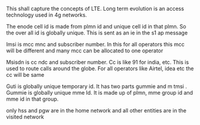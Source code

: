 This shall capture the concepts of LTE.
Long term evolution is an access technology used in 4g networks.

The enode cell id is made from plmn id and unique cell id in that plmn. So the over all id is globally unique. This is sent as an ie in the s1 ap message 

Imsi is mcc mnc and subscriber number. In this for all operators this mcc will be different and many mcc can be allocated to one operator

Msisdn is cc ndc and subscriber number. Cc is like 91 for india, etc. This is used to route calls around the globe. For all operators like Airtel, idea etc the cc will be same 

Guti is globally unique temporary id. It has two parts gummie and m tmsi . Gummie is globally unique mme Id. It is made up of plmn, mme group id and mme id in that group.

only hss and pgw are in the home network and all other entities are in the visited network 